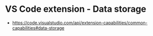 # VS Code extension - Data storage

- https://code.visualstudio.com/api/extension-capabilities/common-capabilities#data-storage
